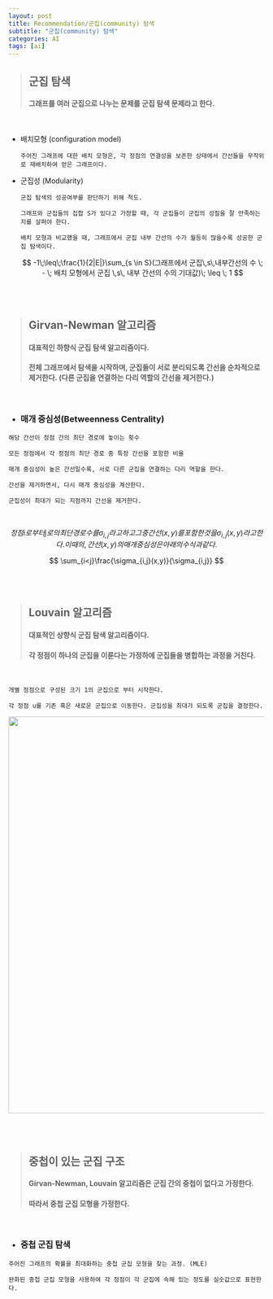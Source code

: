 ```yaml
---
layout: post
title: Recommendation/군집(community) 탐색
subtitle: "군집(community) 탐색"
categories: AI
tags: [ai]
---
```


>## 군집 탐색   
>#### 그래프를 여러 군집으로 나누는 문제를 군집 탐색 문제라고 한다.   

<br>

- 배치모형 (configuration model)   

  `주어진 그래프에 대한 배치 모형은, 각 정점의 연결성을 보존한 상태에서 간선들을 무작위로 재배치하여 얻은 그래프이다.`   


- 군집성 (Modularity)   

  `군집 탐색의 성공여부를 판단하기 위해 척도.`
  
  `그래프와 군집들의 집합 S가 있다고 가정할 때, 각 군집들이 군집의 성질을 잘 만족하는지를 살펴야 한다.`   
  
  `배치 모형과 비교했을 때, 그래프에서 군집 내부 간선의 수가 월등히 많을수록 성공한 군집 탐색이다.`   
  
  $$
  -1\;\leq\;\frac{1}{2|E|}\sum_{s \in S}(그래프에서 군집\,s\,내부간선의 수 \; - \; 배치 모형에서 군집 \,s\, 내부 간선의 수의 기대값)\; \leq \; 1
  $$


<br><br>


>## Girvan-Newman 알고리즘   
>#### 대표적인 하향식 군집 탐색 알고리즘이다.
>#### 전체 그래프에서 탐색을 시작하며, 군집들이 서로 분리되도록 간선을 순차적으로 제거한다. (다른 군집을 연결하는 다리 역할의 간선을 제거한다.)   


<br>


- ### 매개 중심성(Betweenness Centrality)   

`해당 간선이 정점 간의 최단 경로에 놓이는 횟수`    

`모든 정점에서 각 정점의 최단 경로 중 특정 간선을 포함한 비율`   

`매개 중심성이 높은 간선일수록, 서로 다른 군집을 연결하는 다리 역할을 한다.`   

`간선을 제거하면서, 다시 매개 중심성을 계산한다.`   

`군집성이 최대가 되는 지점까지 간선을 제거한다.`   

<br>

$$
정점 i로 부터 j로의 최단 경로 수를 \sigma_{i,j}라고 하고   
그 중 간선 (x,y)를 포함한 것을 \sigma_{i,j}(x,y)라고 한다.   
이 때의, 간선 (x,y)의 매개 중심성은 아래의 수식과 같다.   
$$

$$
\sum_{i<j}\frac{\sigma_{i,j}(x,y)}{\sigma_{i,j}} 
$$   


<br><br>


>## Louvain 알고리즘   
>#### 대표적인 상향식 군집 탐색 알고리즘이다.   
>#### 각 정점이 하나의 군집을 이룬다는 가정하에 군집들을 병합하는 과정을 거친다.   


<br>

`개별 정점으로 구성된 크기 1의 군집으로 부터 시작한다.`   

`각 정점 u를 기존 혹은 새로운 군집으로 이동한다. 군집성을 최대가 되도록 군집을 결정한다.`   

<img src="https://user-images.githubusercontent.com/52434993/108935404-fc962a80-7690-11eb-9d0f-3939c4d3e73b.png" width="780px">   

<br><br>

>## 중첩이 있는 군집 구조
>#### Girvan-Newman, Louvain 알고리즘은 군집 간의 중첩이 없다고 가정한다.    
>#### 따라서 중첩 군집 모형을 가정한다.   

<br>

- ### 중첩 군집 탐색   


`주어진 그래프의 확률을 최대화하는 중첩 군집 모형을 찾는 과정. (MLE)`   

`완화된 중첩 군집 모형을 사용하여 각 정점이 각 군집에 속해 있는 정도를 실숫값으로 표현한다.`   









